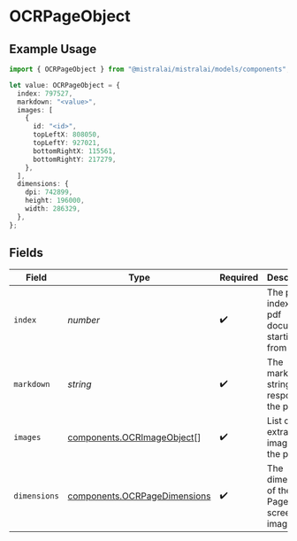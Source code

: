 # OCRPageObject

## Example Usage

```typescript
import { OCRPageObject } from "@mistralai/mistralai/models/components";

let value: OCRPageObject = {
  index: 797527,
  markdown: "<value>",
  images: [
    {
      id: "<id>",
      topLeftX: 808050,
      topLeftY: 927021,
      bottomRightX: 115561,
      bottomRightY: 217279,
    },
  ],
  dimensions: {
    dpi: 742899,
    height: 196000,
    width: 286329,
  },
};
```

## Fields

| Field                                                                        | Type                                                                         | Required                                                                     | Description                                                                  |
| ---------------------------------------------------------------------------- | ---------------------------------------------------------------------------- | ---------------------------------------------------------------------------- | ---------------------------------------------------------------------------- |
| `index`                                                                      | *number*                                                                     | :heavy_check_mark:                                                           | The page index in a pdf document starting from 0                             |
| `markdown`                                                                   | *string*                                                                     | :heavy_check_mark:                                                           | The markdown string response of the page                                     |
| `images`                                                                     | [components.OCRImageObject](../../models/components/ocrimageobject.md)[]     | :heavy_check_mark:                                                           | List of all extracted images in the page                                     |
| `dimensions`                                                                 | [components.OCRPageDimensions](../../models/components/ocrpagedimensions.md) | :heavy_check_mark:                                                           | The dimensions of the PDF Page's screenshot image                            |